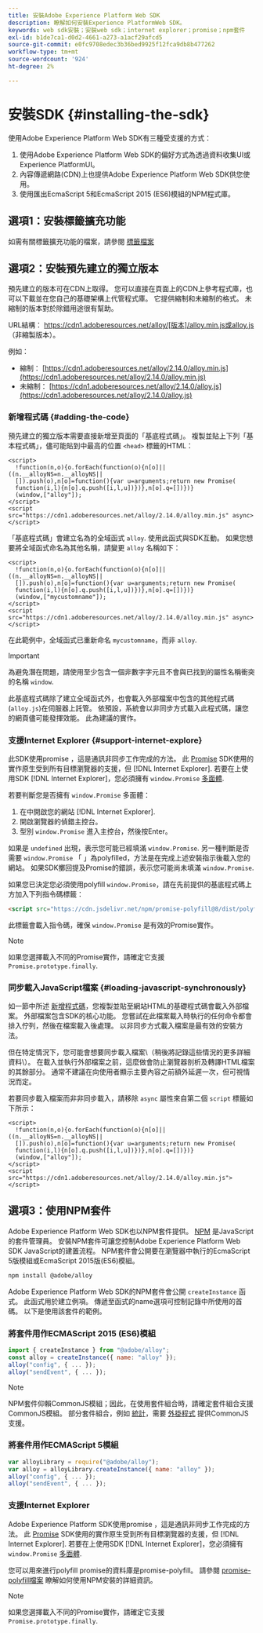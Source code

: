 ```yaml
---
title: 安裝Adobe Experience Platform Web SDK
description: 瞭解如何安裝Experience PlatformWeb SDK。
keywords: web sdk安裝；安裝web sdk；internet explorer；promise；npm套件
exl-id: b1de7ca1-d0d2-4661-a273-a1acf29afcd5
source-git-commit: e0fc9708edec3b36bed9925f12fca9db8b477262
workflow-type: tm+mt
source-wordcount: '924'
ht-degree: 2%

---
```


# 安裝SDK {#installing-the-sdk}

使用Adobe Experience Platform Web SDK有三種受支援的方式：

1. 使用Adobe Experience Platform Web SDK的偏好方式為透過資料收集UI或Experience PlatformUI。
1. 內容傳遞網路(CDN)上也提供Adobe Experience Platform Web SDK供您使用。
1. 使用匯出EcmaScript 5和EcmaScript 2015 (ES6)模組的NPM程式庫。

## 選項1：安裝標籤擴充功能

如需有關標籤擴充功能的檔案，請參閱 [標籤檔案](../../tags/extensions/client/sdk/overview.md)

## 選項2：安裝預先建立的獨立版本

預先建立的版本可在CDN上取得。 您可以直接在頁面上的CDN上參考程式庫，也可以下載並在您自己的基礎架構上代管程式庫。 它提供縮制和未縮制的格式。 未縮制的版本對於除錯用途很有幫助。

URL結構： https://cdn1.adoberesources.net/alloy/[版本]/alloy.min.js或alloy.js （非縮製版本）。

例如：


* 縮制： [https://cdn1.adoberesources.net/alloy/2.14.0/alloy.min.js](https://cdn1.adoberesources.net/alloy/2.14.0/alloy.min.js)
* 未縮制： [https://cdn1.adoberesources.net/alloy/2.14.0/alloy.js](https://cdn1.adoberesources.net/alloy/2.14.0/alloy.js)


### 新增程式碼 {#adding-the-code}

預先建立的獨立版本需要直接新增至頁面的「基底程式碼」。 複製並貼上下列「基本程式碼」，儘可能貼到中最高的位置 `<head>` 標籤的HTML：

```markup
<script>
  !function(n,o){o.forEach(function(o){n[o]||((n.__alloyNS=n.__alloyNS||
  []).push(o),n[o]=function(){var u=arguments;return new Promise(
  function(i,l){n[o].q.push([i,l,u])})},n[o].q=[])})}
  (window,["alloy"]);
</script>
<script src="https://cdn1.adoberesources.net/alloy/2.14.0/alloy.min.js" async></script>
```

「基底程式碼」會建立名為的全域函式 `alloy`. 使用此函式與SDK互動。 如果您想要將全域函式命名為其他名稱，請變更 `alloy` 名稱如下：

```markup
<script>
  !function(n,o){o.forEach(function(o){n[o]||((n.__alloyNS=n.__alloyNS||
  []).push(o),n[o]=function(){var u=arguments;return new Promise(
  function(i,l){n[o].q.push([i,l,u])})},n[o].q=[])})}
  (window,["mycustomname"]);
</script>
<script src="https://cdn1.adoberesources.net/alloy/2.14.0/alloy.min.js" async></script>
```

在此範例中，全域函式已重新命名 `mycustomname`，而非 `alloy`.

>[!IMPORTANT]
>
>為避免潛在問題，請使用至少包含一個非數字字元且不會與已找到的屬性名稱衝突的名稱 `window`.

此基底程式碼除了建立全域函式外，也會載入外部檔案中包含的其他程式碼\(`alloy.js`\)在伺服器上託管。 依預設，系統會以非同步方式載入此程式碼，讓您的網頁儘可能發揮效能。 此為建議的實作。

### 支援Internet Explorer {#support-internet-explore}

此SDK使用promise ，這是通訊非同步工作完成的方法。 此 [Promise](https://developer.mozilla.org/zh-TW/docs/Web/JavaScript/Reference/Global_Objects/Promise) SDK使用的實作原生受到所有目標瀏覽器的支援，但 [!DNL Internet Explorer]. 若要在上使用SDK [!DNL Internet Explorer]，您必須擁有 `window.Promise` [多面體](https://remysharp.com/2010/10/08/what-is-a-polyfill).

若要判斷您是否擁有 `window.Promise` 多面體：

1. 在中開啟您的網站 [!DNL Internet Explorer].
1. 開啟瀏覽器的偵錯主控台。
1. 型別 `window.Promise` 進入主控台，然後按Enter。

如果是 `undefined` 出現，表示您可能已經填滿 `window.Promise`. 另一種判斷是否需要 `window.Promise` 「 」為polyfilled，方法是在完成上述安裝指示後載入您的網站。 如果SDK擲回提及Promise的錯誤，表示您可能尚未填滿 `window.Promise`.

如果您已決定您必須使用polyfill `window.Promise`，請在先前提供的基底程式碼上方加入下列指令碼標籤：

```html
<script src="https://cdn.jsdelivr.net/npm/promise-polyfill@8/dist/polyfill.min.js"></script>
```

此標籤會載入指令碼，確保 `window.Promise` 是有效的Promise實作。

>[!NOTE]
>
>如果您選擇載入不同的Promise實作，請確定它支援 `Promise.prototype.finally`.

### 同步載入JavaScript檔案 {#loading-javascript-synchronously}

如一節中所述 [新增程式碼](#adding-the-code)，您複製並貼至網站HTML的基礎程式碼會載入外部檔案。 外部檔案包含SDK的核心功能。 您嘗試在此檔案載入時執行的任何命令都會排入佇列，然後在檔案載入後處理。 以非同步方式載入檔案是最有效的安裝方法。

但在特定情況下，您可能會想要同步載入檔案\（稍後將記錄這些情況的更多詳細資料\）。 在載入並執行外部檔案之前，這麼做會防止瀏覽器剖析及轉譯HTML檔案的其餘部分。 通常不建議在向使用者顯示主要內容之前額外延遲一次，但可視情況而定。

若要同步載入檔案而非非同步載入，請移除 `async` 屬性來自第二個 `script` 標籤如下所示：

```markup
<script>
  !function(n,o){o.forEach(function(o){n[o]||((n.__alloyNS=n.__alloyNS||
  []).push(o),n[o]=function(){var u=arguments;return new Promise(
  function(i,l){n[o].q.push([i,l,u])})},n[o].q=[])})}
  (window,["alloy"]);
</script>
<script src="https://cdn1.adoberesources.net/alloy/2.14.0/alloy.min.js"></script>
```

## 選項3：使用NPM套件

Adobe Experience Platform Web SDK也以NPM套件提供。 [NPM](https://www.npmjs.com) 是JavaScript的套件管理員。 安裝NPM套件可讓您控制Adobe Experience Platform Web SDK JavaScript的建置流程。 NPM套件會公開要在瀏覽器中執行的EcmaScript 5版模組或EcmaScript 2015版(ES6)模組。

```bash
npm install @adobe/alloy
```

Adobe Experience Platform Web SDK的NPM套件會公開 `createInstance` 函式。 此函式用於建立例項。 傳遞至函式的name選項可控制記錄中所使用的首碼。 以下是使用該套件的範例。

### 將套件用作ECMAScript 2015 (ES6)模組

```javascript
import { createInstance } from "@adobe/alloy";
const alloy = createInstance({ name: "alloy" });
alloy("config", { ... });
alloy("sendEvent", { ... });
```

>[!NOTE]
>
>NPM套件仰賴CommonJS模組；因此，在使用套件組合時，請確定套件組合支援CommonJS模組。 部分套件組合，例如 [統計](https://rollupjs.org)，需要 [外掛程式](https://www.npmjs.com/package/@rollup/plugin-commonjs) 提供CommonJS支援。

### 將套件用作ECMAScript 5模組

```javascript
var alloyLibrary = require("@adobe/alloy");
var alloy = alloyLibrary.createInstance({ name: "alloy" });
alloy("config", { ... });
alloy("sendEvent", { ... });
```

### 支援Internet Explorer

Adobe Experience Platform SDK使用promise ，這是通訊非同步工作完成的方法。 此 [Promise](https://developer.mozilla.org/zh-TW/docs/Web/JavaScript/Reference/Global_Objects/Promise) SDK使用的實作原生受到所有目標瀏覽器的支援，但 [!DNL Internet Explorer]. 若要在上使用SDK [!DNL Internet Explorer]，您必須擁有 `window.Promise` [多面體](https://remysharp.com/2010/10/08/what-is-a-polyfill).

您可以用來進行polyfill promise的資料庫是promise-polyfill。 請參閱 [promise-polyfill檔案](https://www.npmjs.com/package/promise-polyfill) 瞭解如何使用NPM安裝的詳細資訊。

>[!NOTE]
>
>如果您選擇載入不同的Promise實作，請確定它支援 `Promise.prototype.finally`.

